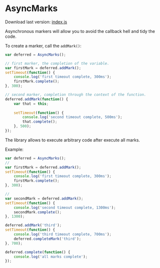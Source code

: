 AsyncMarks
==========
Download last version: [index.js](index.js "index.js")

Asynchronous markers will allow you to avoid the callback hell and tidy the code.

To create a marker, call the ```addMark()```:
```js
var deferred = AsyncMarks();

// first marker, the completion of the variable.
var firstMark = deferred.addMark();
setTimeout(function() {
	console.log('first timeout complete, 300ms');
	firstMark.complete();
}, 300);

// second marker, completion through the context of the function.
deferred.addMark(function() {
    var that = this;
    
    setTimeout(function() {
		console.log('second timeout complete, 500ms');
		that.complete();
	}, 500);
});
```

The library allows to execute arbitrary code after execute all marks.

Example: 

```js
var deferred = AsyncMarks();
//
var firstMark = deferred.addMark();
setTimeout(function() {
	console.log('first timeout complete, 300ms');
	firstMark.complete();
}, 300);

//
var secondMark = deferred.addMark();
setTimeout(function() {
	console.log('second timeout complete, 1300ms');
	secondMark.complete();
}, 1300);

deferred.addMark('third');
setTimeout(function() {
	console.log('third timeout complete, 700ms');
	deferred.completeMark('third');
}, 700);

deferred.complete(function() {
	console.log('all marks complete');
});
```
